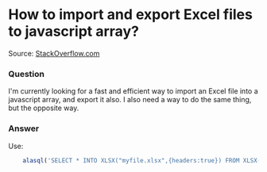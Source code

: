 # How to import and export Excel files to javascript array?

Source: [StackOverflow.com](http://stackoverflow.com/questions/27511629/importing-and-exporting-excel-files-to-javascript-array/27616508#27616508)

### Question

I'm currently looking for a fast and efficient way to import an Excel file into a javascript array, and export it also. I also need a way to do the same thing, but the opposite way. 

### Answer

Use:
```js
    alasql('SELECT * INTO XLSX("myfile.xlsx",{headers:true}) FROM XLSX("srcfile.xlsx",{headers:true})');
```